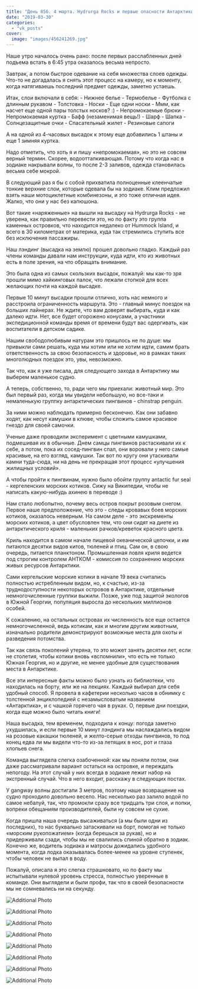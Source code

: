 ```yaml
---
title: "День 856. 4 марта. Hydrurga Rocks и первые опасности Антарктики"
date: "2019-03-30"
categories: 
  - "vk_posts"
cover:
  image: "images/456241269.jpg"
---
```


Наше утро началось очень рано: после первых расслабленных дней подъема встать в 6:45 утра оказалось весьма непросто.

Завтрак, а потом быстрое одевание на себя множества слоев одежды. Что-то не догадалась я снять этот процесс на камеру, но к моменту, когда натягиваешь последний предмет одежды, заметно устаешь.

<!--more-->

Итак, слои включали в себя: - Нижнее белье - Термобелье - Футболка с длинным рукавом - Толстовка - Носки - Еще одни носки - Ммм, как насчет еще одной пары толстых носков? :) - Непромокаемые брюки - Непромокаемая куртка - Бафф (незаменимая вещь!) - Шарф - Шапка - Солнцезащитные очки - Спасательный жилет - Резиновые сапоги

А на одной из 4-часовых высадок к этому еще добавились 1 штаны и еще 1 зимняя куртка.

Надо отметить, что хоть я и пишу «непромокаемая», но это не совсем верный термин. Скорее, водоотталкивающая. Потому что когда нас в зодиаке накрывали волны, то после 2-3 заливов, одежда становилась весьма себе мокрой.

В следующий раз я бы с собой прихватила полноценные клеенчатые тонкие верхние слои, которые одевала бы на зодиаке. Клим предложил взять наши мотоциклетные комбинезоны, и это тоже отличная идея. Жалко, что они у нас без капюшона.

Вот такие «наряженные» на вышли на высадку на Hydrurga Rocks - не уверена, как правильно перевести это, но по факту это группа каменных островков, что находится недалеко от Hummock Island, и всего в 30 километрах от материка, куда так стремились ступить все без исключения пассажиры.

Наш лэндинг (высадка на землю) прошел довольно гладко. Каждый раз члены команды давали нам инструкции, куда идти, кто из животных есть в поле зрения, на что обращать внимание.

Это была одна из самых скользких высадок, пожалуй: мы как-то зря прошли мимо хайкинговых палок, что лежали стопкой для всех желающих почти на каждой высадке.

Первые 10 минут высадки прошли отлично, хоть нас немного и расстроила ограниченность маршрута. Это - главный минус поездок на больших лайнерах. Не ждите, что вам доверят выбирать, куда и как далеко идти. Нет, все будет огорожено конусами, а участники экспедиционной команды время от времени будут вас одергивать, как воспитатели в детском садике.

Нашим свободолюбивым натурам это пришлось не по душе: мы привыкли сами решать, куда мы хотим или не хотим идти, самим брать ответственность за свою безопасность и здоровье, но в рамках таких многолюдных поездок это, увы, невозможно.

Так что, как я уже писала, для следующего захода в Антарктику мы выберем маленькое судно.

А теперь, собственно, то, ради чего мы приехали: животный мир. Это был первый раз, когда мы увидели небольшую, но все-таки и немаленькую группку антарктических пингвинов - chinstrap penguin.

За ними можно наблюдать примерно бесконечно. Как они забавно ходят, как несут камушки в клюве, чтобы сложить самое красивое гнездо для своей самочки.

Ученые даже проводили эксперимент с цветными камушками, подмешивая их в обычные. Днем самцы пингвинов растаскивали их к себе, а потом, пока их сосед-пингвин спал, они воровали у него самые красивые, на его взгляд, камушки. Так вот по кругу они утаскивали камни туда-сюда, ни на день не прекращая этот процесс «улучшения жилищных условий».

А чтобы пройти к пингвинам, нужно было обойти группу antactic fur seal - кергеленских морских котиков. Сижу на Википедии, чтобы не написать какую-нибудь ахинею в переводе :)

Нам стало любопытно, почему весь остров покрыт розовым снегом. Первое наше предположение, что это - следы кровавых боев морских котиков, оказалось неверным. На самом деле - это экскременты морских котиков, а цвет обусловлен тем, что они сидят на диете из антарктического криля - маленьких рачков/креветок красного цвета.

Криль находится в самом начале пищевой океанической цепочки, и им питаются десятки видов китов, тюленей и птиц. Сам он, в свою очередь, питается планктоном. Промышленная ловля криля ведется под строгим контролем АНТКОМ - комиссия по сохранению морских живых ресурсов Антарктики.

Сами кергельские морские котики в начале 19 века считались полностью истребленным видом, но, к счастью, из-за труднодоступности некоторых островов в Антарктике, отдельные немногочисленные группки выжили. Позже, уже под защитой экологов в Южной Георгии, популяция выросла до нескольких миллионов особей.

К сожалению, на остальных островах их численность все еще остается немногочисленной, ведь котикам, как и многим другим животным, изначально родители демонстрируют возможные места для охоты и разведения потомства.

Так как связь поколений утеряна, то это может занять десятки лет, если не столетия, чтобы котики вновь «вспомнили», что есть не только Южная Георгия, но и другие, не менее удобные для существования места в Антарктике.

Все эти интересные факты можно было узнать из библиотеки, что находилась на борту, или же на лекциях. Каждый выбирал для себя удобный способ. Я провела в кафетерии несколько часов в обнимку с толстенной энциклопедией с незамысловатым названием «Антарктика», и с чашкой горячего чая в руках. О, первые дни поездки, когда еще можно было читать книги!

Наша высадка, тем временем, подходила к концу: погода заметно ухудшилась, и если первые 10 минут лэндинга мы наслаждались видом на розовые какашки тюленей, и желто-серые отходы пингвинов, то под конец едва ли мы видели что-то из-за летящих в нос, рот и глаза хлопьев снега.

Команда выглядела слегка озабоченной: как мы поняли потом, они даже рассматривали вариант остаться на островке, и переждать непогоду. На этот случай у них всегда в зодиаке лежит набор на экстренный случай. Что в него входит, расскажу в следующих постах.

У gangway волны достигали 3 метров, поэтому наше возвращение на судно проходило довольно весело. Нас несколько раз залило водой по самое небалуй, так, что промокли сразу все тридцать три слоя, и попки, вопреки обещаниям производителей, были ну совсем не сухие.

Когда пришла наша очередь высаживаться (а мы были одни из последних), то нас буквально затаскивали на борт, помогая не только «морским рукопожатием» (когда берешься за рукав), но и придерживали сзади, чтобы мы не свалились спиной обратно в зодиак. Конечно же, водитель зодиака и матросы дожидались удобного момента, когда лодка оказывалась более-менее на уровне ступенек, чтобы человек не выпал в воду.

Пожалуй, описала я это слегка страшновато, но по факту мы испытывали нулевой уровень стресса, полностью уверенные в команде. Они выглядели и были профи, так что в своей безопасности мы не сомневались ни на секунду.

![Additional Photo](https://vodpop.ru/wp-content/uploads/2023/07/456241270.jpg)

![Additional Photo](https://vodpop.ru/wp-content/uploads/2023/07/456241271.jpg)

![Additional Photo](https://vodpop.ru/wp-content/uploads/2023/07/456241272.jpg)

![Additional Photo](https://vodpop.ru/wp-content/uploads/2023/07/456241273.jpg)

![Additional Photo](https://vodpop.ru/wp-content/uploads/2023/07/456241274.jpg)

![Additional Photo](https://vodpop.ru/wp-content/uploads/2023/07/456241275.jpg)

![Additional Photo](https://vodpop.ru/wp-content/uploads/2023/07/456241276.jpg)

![Additional Photo](https://vodpop.ru/wp-content/uploads/2023/07/456241277.jpg)
